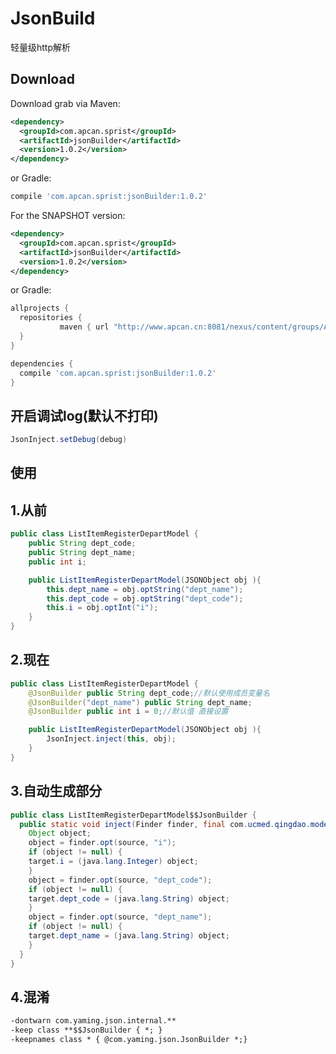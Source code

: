 # JsonBuild
轻量级http解析

Download
--------

Download grab via Maven:
```xml
<dependency>
  <groupId>com.apcan.sprist</groupId>
  <artifactId>jsonBuilder</artifactId>
  <version>1.0.2</version>
</dependency>
```
or Gradle:
```groovy
compile 'com.apcan.sprist:jsonBuilder:1.0.2'
```

For the SNAPSHOT version:
```xml
<dependency>
  <groupId>com.apcan.sprist</groupId>
  <artifactId>jsonBuilder</artifactId>
  <version>1.0.2</version>
</dependency>
```
or Gradle:
```groovy
allprojects {
  repositories {
           maven { url "http://www.apcan.cn:8081/nexus/content/groups/AndroidSnapshot/" }
  }
}
```
```groovy
dependencies {
  compile 'com.apcan.sprist:jsonBuilder:1.0.2'
}
```
 

开启调试log(默认不打印)
--------

```java
JsonInject.setDebug(debug)
```

使用
--------

1.从前
--------

```java
public class ListItemRegisterDepartModel {
    public String dept_code;
    public String dept_name;
    public int i;

    public ListItemRegisterDepartModel(JSONObject obj ){
        this.dept_name = obj.optString("dept_name");
        this.dept_code = obj.optString("dept_code");
        this.i = obj.optInt("i");
    }
}
```

2.现在
--------

```java
public class ListItemRegisterDepartModel {
    @JsonBuilder public String dept_code;//默认使用成员变量名
    @JsonBuilder("dept_name") public String dept_name;
    @JsonBuilder public int i = 0;//默认值 直接设置

    public ListItemRegisterDepartModel(JSONObject obj ){
        JsonInject.inject(this, obj);
    }
}
```

3.自动生成部分
--------

```java
public class ListItemRegisterDepartModel$$JsonBuilder {
  public static void inject(Finder finder, final com.ucmed.qingdao.model.ListItemRegisterDepartModel target, JSONObject source) {
    Object object;
    object = finder.opt(source, "i");
    if (object != null) {
    target.i = (java.lang.Integer) object;
    }
    object = finder.opt(source, "dept_code");
    if (object != null) {
    target.dept_code = (java.lang.String) object;
    }
    object = finder.opt(source, "dept_name");
    if (object != null) {
    target.dept_name = (java.lang.String) object;
    }
  }
}
```

4.混淆
-----------

```xml
-dontwarn com.yaming.json.internal.**
-keep class **$$JsonBuilder { *; }
-keepnames class * { @com.yaming.json.JsonBuilder *;}
```




